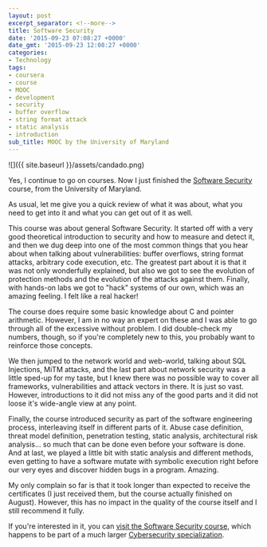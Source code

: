 ```yaml
---
layout: post
excerpt_separator: <!--more-->
title: Software Security
date: '2015-09-23 07:08:27 +0000'
date_gmt: '2015-09-23 12:08:27 +0000'
categories:
- Technology
tags:
- coursera
- course
- MOOC
- development
- security
- buffer overflow
- string format attack
- static analysis
- introduction
sub_title: MOOC by the University of Maryland
---
```


![]({{ site.baseurl }}/assets/candado.png)

Yes, I continue to go on courses. Now I just finished the [Software Security](https://www.coursera.org/course/softwaresec) course, from the University of Maryland.

As usual, let me give you a quick review of what it was about, what you need to get into it and what you can get out of it as well.

<!--more-->

This course was about general Software Security. It started off with a very good theoretical introduction to security and how to measure and detect it, and then we dug deep into one of the most common things that you hear about when talking about vulnerabilities: buffer overflows, string format attacks, arbitrary code execution, etc. The greatest part about it is that it was not only wonderfully explained, but also we got to see the evolution of protection methods and the evolution of the attacks against them. Finally, with hands-on labs we got to "hack" systems of our own, which was an amazing feeling. I felt like a real hacker!

The course does require some basic knowledge about C and pointer arithmetic. However, I am in no way an expert on these and I was able to go through all of the excessive without problem. I did double-check my numbers, though, so if you're completely new to this, you probably want to reinforce those concepts.

We then jumped to the network world and web-world, talking about SQL Injections, MiTM attacks, and the last part about network security was a little sped-up for my taste, but I knew there was no possible way to cover all frameworks, vulnerabilities and attack vectors in there. It is just so vast. However, introductions to it did not miss any of the good parts and it did not loose it's wide-angle view at any point.

Finally, the course introduced security as part of the software engineering process, interleaving itself in different parts of it. Abuse case definition, threat model definition, penetration testing, static analysis, architectural risk analysis... so much that can be done even before your software is done. And at last, we played a little bit with static analysis and different methods, even getting to have a software mutate with symbolic execution right before our very eyes and discover hidden bugs in a program. Amazing.

My only complain so far is that it took longer than expected to receive the certificates (I just received them, but the course actually finished on August). However, this has no impact in the quality of the course itself and I still recommend it fully.

If you're interested in it, you can [visit the Software Security course](https://www.coursera.org/course/softwaresec), which happens to be part of a much larger [Cybersecurity specialization](https://www.coursera.org/specialization/cybersecurity/7).
